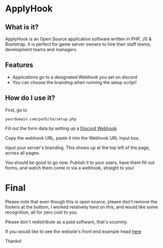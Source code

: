 # ApplyHook

## What is it?

ApplyHook is an Open Source application software written in PHP, JS & Bootstrap. It is perfect for game server owners to hire their staff teams, development teams and managers. 

## Features

- Applications go to a designated Webhook you set on discord
- You can choose the branding when running the setup script!

## How do I use it?

First, go to 

``yourdomain.com/path/to/setup.php``

Fill out the form data by setting up a [Discord Webhook](https://support.discord.com/hc/en-us/articles/228383668-Intro-to-Webhooks)

Copy the webhook URL, paste it into the Webhook URL Input box. 

Input your server's branding. This shows up at the top left of the page, across all pages. 

You should be good to go now. Publish it to your users, have them fill out forms, and watch them come in via a webhook, straight to you! 

# Final

Please note that even though this is open source, please don't remove the footers at the bottom, I worked relatively hard on this, and would like some recognition, all for zero cost to you. 

Please don't redistribute as a paid software, that's scummy. 

If you would like to see the website's front end example head [here](https://apply-rp.civilhost.net)

Thanks!
